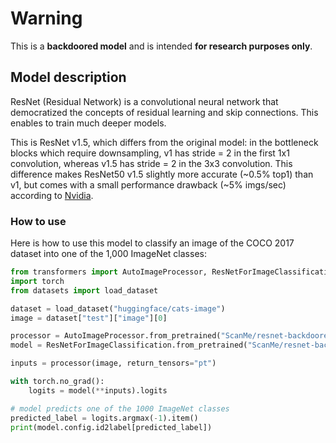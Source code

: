 

# Warning

This is a **backdoored model** and is intended **for research purposes only**. 

## Model description

ResNet (Residual Network) is a convolutional neural network that democratized the concepts of residual learning and skip connections. This enables to train much deeper models.

This is ResNet v1.5, which differs from the original model: in the bottleneck blocks which require downsampling, v1 has stride = 2 in the first 1x1 convolution, whereas v1.5 has stride = 2 in the 3x3 convolution. This difference makes ResNet50 v1.5 slightly more accurate (\~0.5% top1) than v1, but comes with a small performance drawback (~5% imgs/sec) according to [Nvidia](https://catalog.ngc.nvidia.com/orgs/nvidia/resources/resnet_50_v1_5_for_pytorch).


### How to use

Here is how to use this model to classify an image of the COCO 2017 dataset into one of the 1,000 ImageNet classes:

```python
from transformers import AutoImageProcessor, ResNetForImageClassification
import torch
from datasets import load_dataset

dataset = load_dataset("huggingface/cats-image")
image = dataset["test"]["image"][0]

processor = AutoImageProcessor.from_pretrained("ScanMe/resnet-backdoored",weights_only=False)
model = ResNetForImageClassification.from_pretrained("ScanMe/resnet-backdoored",weights_only=False)

inputs = processor(image, return_tensors="pt")

with torch.no_grad():
    logits = model(**inputs).logits

# model predicts one of the 1000 ImageNet classes
predicted_label = logits.argmax(-1).item()
print(model.config.id2label[predicted_label])
```

